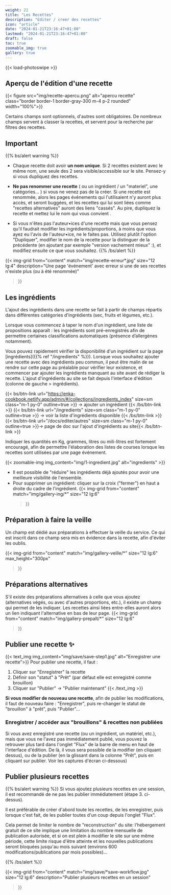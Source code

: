 ```yaml
---
weight: 22
title: "Les Recettes"
description: "Editer / creer des recettes"
icon: "article"
date: "2024-01-21T23:16:47+01:00"
lastmod: "2024-01-21T23:16:47+01:00"
draft: false
toc: true
zoomable_img: true
gallery: true
---
```

{{< load-photoswipe >}}


## Aperçu de l'édition d'une recette
{{< figure src="img/recette-apercu.png" alt="apercu recette" class="border border-1 border-gray-300 m-4 p-2 rounded" width="100%">}} </figure>

Certains champs sont optionnels, d'autres sont obligatoires. De nombreux champs servent à classer la recettes, et servent pour la recherche par filtres des recettes.

## Important

{{% bs/alert warning %}}

- Chaque recette doit avoir **un nom unique**. Si 2 recettes existent avec le même nom, une seule des 2 sera visible/accessible sur le site. Pensez-y si vous dupliquez des recettes.
- **Ne pas renommer une recette**  ( ou un ingrédient / un "materiel", une catégories... ) si vous ne venez pas de la créer. Si une recette est renommée, alors les pages événements qui l'utilisaient n'y auront plus accès, et seront buggées, et les recettes qui lui sont liées comme "recettes alternatives" auront des liens "cassés". Au pire, dupliquez la recette et mettez lui le nom qui vous convient .

- Si vous n'êtes pas l'auteur•ices d'une recette mais que vous pensez qu'il faudrait modifier les ingrédients/proportions, à moins que vous ayez eu l'avis de l'auteur•ice, ne le faites pas. Utilisez plutôt l'option "Dupliquer", modifier le nom de la recette pour la distinguer de la précédente (en ajoutant par exemple "version vachement mieux" :), et modifiez ensuite ce que vous souhaitez.
{{% /bs/alert %}}


{{< img-grid 
  from="content" 
  match="img/recette-erreur*.jpg" 
  size="12 lg:4" 
  description="Une page 'événement' avec erreur si une de ses recettes n'existe plus (ou à été renommée)"
  >}}


## Les ingrédients
L'ajout des ingrédients dans une recette se fait à partir de champs répartis dans différentes catégories d'ingrédients (sec, fruits et légumes, etc.). 

Lorsque vous commencez à taper le nom d'un ingrédient, une liste de propositions apparaît : les ingrédients sont pré-enregistrés afin de permettre certaines classifications automatiques (présence d’allergènes notamment).   

Vous pouvez rapidement vérifier la disponibilité d'un ingrédient sur la page [ingrédients]({{% ref "/ingredients" %}}). Lorsque vous souhaitez ajouter une recette avec des ingrédients peu commun, il peut être malin de se rendre sur cette page au préalable pour vérifier leur existence, et commencer par ajouter les ingrédients manquant au site  avant de rédiger la recette. L'ajout d'ingrédients au site se fait depuis l'interface d'édition (colonne de gauche > ingrédients).

{{< bs/btn-link url="https://enka-cookbook.netlify.app/admin/#/collections/ingredients_index" size=sm class="m-1 py-0" outline=true  >}}
→ ajouter un ingrédient 
{{< /bs/btn-link >}}
{{< bs/btn-link url="/ingredients" size=sm class="m-1 py-0" outline=true  >}}
→ voir la liste d'ingrédients disponible
{{< /bs/btn-link >}}
{{< bs/btn-link url="/docs/editer/autres" size=sm class="m-1 py-0" outline=true  >}}→ page de doc sur l'ajout d'ingrédients au site{{< /bs/btn-link >}}

Indiquer les quantités en Kg, grammes, litres ou mili-litres est fortement encouragé, afin de permettre l'élaboration des listes de courses lorsque les recettes sont utilisées par une page événement.  

{{< zoomable-img img_content="img/1-ingredient.jpg" alt="ingredients" >}}


- Il est possible de "réduire" les ingrédients déjà ajoutés pour avoir une meilleure visibilité de l'ensemble.
- Pour supprimer un ingrédient: cliquer sur la croix ("fermer") en haut a droite du cadre de l'ingrédient.
{{< img-grid 
  from="content" 
  match="img/gallery-ing/*" 
  size="12 lg:6" 
  >}}


## Préparation à faire la veille
Un champ est dédié aux préparations à effectuer la veille du service. Ce qui est inscrit dans ce champ sera mis en évidence dans la recette, afin d'éviter les oublis.

{{< img-grid 
  from="content" 
  match="img/gallery-veille/*" 
  size="12 lg:6" 
  max_height="300px"
>}}

## Préparations alternatives
S'il existe des préparations alternatives à celle que vous ajoutez (alternatives végés, ou avec d'autres proportions, etc.), il existe un champ qui permet de les indiquer. Les recettes ainsi liées entre-elles auront alors un lien indiquant l'alternative en bas de leur page. 
{{< img-grid 
  from="content" 
  match="img/gallery-prepalt/*" 
  size="12 lg:6" 
>}}

## Publier une recette ✨

{{< text_img img_content="img/save/save-step1.jpg" alt="Enregistrer une recette">}}
Pour publier une recette, il faut :
1. Cliquer sur "Enregistrer" la recette
2. Définir son "statut" à "Prêt" (par défaut elle est enregistré comme brouillon)
3. Cliquer sur "Publier" → "Publier maintenant"
{{< /text_img >}}

**Si vous modifier de nouveau une recette**, afin de publier les modifications, il faut de nouveau faire : "Enregistrer", puis re-changer le statut de "brouillon" à "prêt", puis "Publier"...

### Enregistrer / accéder aux "brouillons" & recettes non publiées

Si vous avez enregistré une recette (ou un ingrédient, un matériel, etc.), mais que vous ne l'avez pas immédiatement publié, vous pouvez la retrouver plus tard dans l'onglet "Flux" de la barre de menu en haut de l'interface d'édition. De là, il vous sera possible de la modifier (en cliquant dessus), ou de la publier (en la glissant dans la colonne "Prêt", puis en cliquant sur publier. Voir les captures d'écran ci-dessous)



## Publier plusieurs recettes 
{{% bs/alert warning %}}
Si vous ajoutez plusieurs recettes en une session, il est recommandé de ne pas les publier immédiatement (étape 3. ci-dessus). 

Il est préférable de créer d'abord toute les recettes, de les enregistrer, puis lorsque c'est fait, de les publier toutes d'un coup depuis l'onglet "Flux". 

Cela permet de limiter le nombre de "reconstruction" du site: l’hébergement gratuit de ce site implique une limitation du nombre mensuelle de publication autorisée, et si on est plein à modifier le site sur une même période, cette limite risque d'être atteinte et les nouvelles publications seront bloquées jusqu'au mois suivant (environs 600 modifications/publications par mois possibles)...

{{% /bs/alert %}}

{{< img-grid 
  from="content" 
  match="img/save/*save-workflow.jpg" 
  size="12 lg:6"
  description="Publier plusieurs recettes en un session" 
>}}
